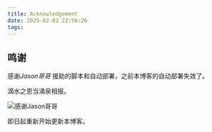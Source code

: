 ```yaml
---
title: Acknowledgement
date: 2025-02-02 22:56:26
tags:
---
```


## 鸣谢

感谢*Jason哥哥* 援助的脚本和自动部署，之前本博客的自动部署失效了。

滴水之恩当涌泉相报。

![感谢Jason哥哥](https://tb2.bdstatic.com/tb/editor/images/face/i_f09.png?t=20140803)

即日起重新开始更新本博客。